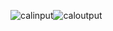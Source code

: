  ![calinput](https://github.com/user-attachments/assets/55f60c5c-3fbd-4530-84fb-363ce91e6e0d)![caloutput](https://github.com/user-attachments/assets/21a70e32-6eab-4063-8b3b-850d3fb4a80a)
